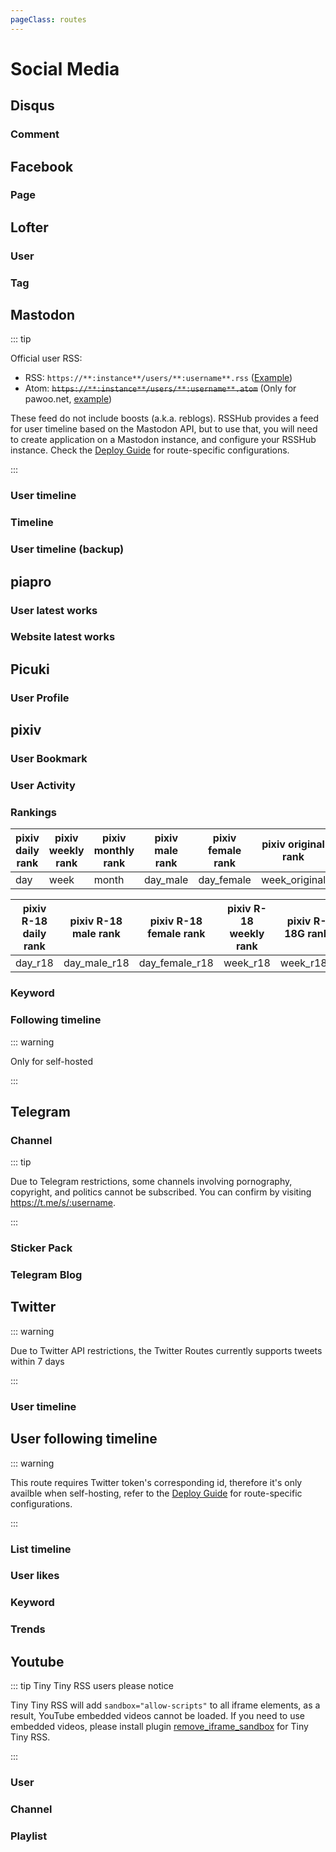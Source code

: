 ```yaml
---
pageClass: routes
---
```


# Social Media

## Disqus

### Comment

<RouteEn path="/disqus/posts/:forum" example="/disqus/posts/diygod-me" :paramsDesc="['forum, disqus name of the target website']" />

## Facebook

### Page

<RouteEn author="maple3142" example="/facebook/page/SonetPCR" path="/facebook/page/:id" :paramsDesc="['page id']" anticrawler="1"/>

## Lofter

### User

<RouteEn author="hoilc" example="/lofter/user/tingtingtingtingzhi" path="/lofter/user/:name" :paramsDesc="['Lofter user name, in the URL']"/>

### Tag

<RouteEn author="hoilc" example="/lofter/tag/名侦探柯南/date" path="/lofter/tag/:name/:type?" :paramsDesc="['tag name', 'ranking type, default to new, can be new date week month total']"/>

## Mastodon

::: tip

Official user RSS: 
 - RSS: `https://**:instance**/users/**:username**.rss` ([Example](https://pawoo.net/users/pawoo_support.rss))
 - Atom: ~~`https://**:instance**/users/**:username**.atom`~~ (Only for pawoo.net, [example](https://pawoo.net/users/pawoo_support.atom))

These feed do not include boosts (a.k.a. reblogs). RSSHub provides a feed for user timeline based on the Mastodon API, but to use that, you will need to create application on a Mastodon instance, and configure your RSSHub instance. Check the [Deploy Guide](/en/install/#route-specific-configurations) for route-specific configurations.

:::

### User timeline

<RouteEn author="notofoe" example="/mastodon/acct/CatWhitney@mastodon.social" path="/mastodon/acct/:acct/:only_media?" :paramsDesc="['Webfinger account URI', 'whether only display media content, default to false, any value to true']"/>

### Timeline

<RouteEn author="hoilc" example="/mastodon/timeline/pawoo.net/true" path="/mastodon/timeline/:site/:only_media?" :paramsDesc="['instance address, only domain, no `http://` or `https://` protocol header', 'whether only display media content, default to false, any value to true']"/>

### User timeline (backup)

<RouteEn author="notofoe" example="/mastodon/account_id/mastodon.social/23634/statuses/only_media" path="/mastodon/account/:site/:account_id/statuses/:only_media?" :paramsDesc="['instance address, only domain, no `http://` or `https://` protocol header', 'account id. login your instance, then search for the user profile; the account id is in the url', 'whether only display media content, default to false, any value to true']"/>


## piapro

### User latest works

<RouteEn author="hoilc" example="/piapro/user/shine_longer" path="/piapro/user/:pid" :paramsDesc="['User ID, can be found in url']"/>

### Website latest works

<RouteEn author="hoilc" example="/piapro/public/music/miku/2" path="/piapro/public/:type/:tag?/:category?" :paramsDesc="['work type, can be `music`,`illust`,`text`','`tag` parameter in url','category ID, `categoryId` parameter in url']"/>

## Picuki

### User Profile

<Route author="hoilc" example="/picuki/profile/stefaniejoosten" path="/picuki/profile/:id" :paramsDesc="['Instagram id']" />

## pixiv

### User Bookmark

<RouteEn author="EYHN" path="/pixiv/user/bookmarks/:id" example="/pixiv/user/bookmarks/15288095" :paramsDesc="['user id, available in user\'s homepage URL']" radar="1" />

### User Activity

<RouteEn author="EYHN" path="/pixiv/user/:id" example="/pixiv/user/15288095" :paramsDesc="['user id, available in user\'s homepage URL']" radar="1" />

### Rankings

<RouteEn author="EYHN" path="/pixiv/ranking/:mode/:date?" example="/pixiv/ranking/week" :paramsDesc="['rank type', 'format: `2018-4-25`']" radar="1" >

| pixiv daily rank | pixiv weekly rank | pixiv monthly rank | pixiv male rank | pixiv female rank | pixiv original rank | pixiv rookie user rank |
| ---------------- | ----------------- | ------------------ | --------------- | ----------------- | ------------------- | ---------------------- |
| day              | week              | month              | day_male        | day_female        | week_original       | week_rookie            |

| pixiv R-18 daily rank | pixiv R-18 male rank | pixiv R-18 female rank | pixiv R-18 weekly rank | pixiv R-18G rank |
| --------------------- | -------------------- | ---------------------- | ---------------------- | ---------------- |
| day_r18               | day_male_r18         | day_female_r18         | week_r18               | week_r18g        |

</RouteEn>

### Keyword

<RouteEn author="DIYgod" example="/pixiv/search/麻衣/popular/2" path="/pixiv/search/:keyword/:order?/:r18?" :paramsDesc="['keyword', 'rank mode, empty or other for time order, popular for popular order', 'filte R18 content, 0 to no filter, 1 to only not R18, 2 to only R18, default to 0']" radar="1"/>

### Following timeline

<RouteEn author="ClarkeCheng" example="/pixiv/user/illustfollows" path="/pixiv/user/illustfollows" radar="1"/>
::: warning

Only for self-hosted

:::
</RouteEn>

## Telegram

### Channel

<RouteEn path="/telegram/channel/:username/:searchQuery?" example="/telegram/channel/awesomeDIYgod/%23DIYgod的豆瓣动态" :paramsDesc="['channel name', 'search query; replace `#` by `%23` for tag searching']" radar="1">

::: tip

Due to Telegram restrictions, some channels involving pornography, copyright, and politics cannot be subscribed. You can confirm by visiting https://t.me/s/:username.

:::

</RouteEn>

### Sticker Pack

<RouteEn author="DIYgod" example="/telegram/stickerpack/DIYgod" path="/telegram/stickerpack/:name" :paramsDesc="['Sticker Pack name, available in the sharing URL']"/>

### Telegram Blog

<RouteEn author="fengkx" example="/telegram/blog" path="/telegram/blog" />

## Twitter

::: warning

Due to Twitter API restrictions, the Twitter Routes currently supports tweets within 7 days

:::

### User timeline

<RouteEn path="/twitter/user/:id/:type?" example="/twitter/user/DIYgod" :paramsDesc="['user id', 'Extra options `exclude_replies` exclude replies,`exclude_rts` exclude retweets,`exclude_rts_replies` exclude replies and retweets, for default include all.']" radar="1" />

## User following timeline

<RouteEn author="DIYgod" example="/twitter/followings/DIYgod" path="/twitter/followings/:id" :paramsDesc="['user id']" radar="1">

::: warning

This route requires Twitter token's corresponding id, therefore it's only availble when self-hosting, refer to the [Deploy Guide](/en/install/#route-specific-configurations) for route-specific configurations.

:::

</RouteEn>

### List timeline

<RouteEn author="xyqfer" example="/twitter/list/ladyleet/javascript" path="/twitter/list/:id/:name" :paramsDesc="['user name', 'list name']" radar="1"/>

### User likes

<RouteEn author="xyqfer" example="/twitter/likes/DIYgod" path="/twitter/likes/:id" :paramsDesc="['user name']" radar="1"/>

### Keyword

<RouteEn author="DIYgod" example="/twitter/keyword/RSSHub" path="/twitter/keyword/:keyword" :paramsDesc="['keyword']" radar="1"/>

### Trends

<RouteEn author="sakamossan" example="/twitter/trends/23424856" path="/twitter/trends/:woeid?" :paramsDesc="['Yahoo! Where On Earth ID. default to woeid=1 (World Wide)']" radar="1"/>

## Youtube

::: tip Tiny Tiny RSS users please notice

Tiny Tiny RSS will add `sandbox="allow-scripts"` to all iframe elements, as a result, YouTube embedded videos cannot be loaded. If you need to use embedded videos, please install plugin [remove_iframe_sandbox](https://github.com/DIYgod/ttrss-plugin-remove-iframe-sandbox) for Tiny Tiny RSS.

:::

### User

<RouteEn path="/youtube/user/:username/:embed?" example="/youtube/user/JFlaMusic" :paramsDesc="['YouTuber id', 'Default to embed the video, set to any value to disable embedding']" radar="1" />

### Channel

<RouteEn path="/youtube/channel/:id/:embed?" example="/youtube/channel/UCDwDMPOZfxVV0x_dz0eQ8KQ" :paramsDesc="['YouTube channel id', 'Default to embed the video, set to any value to disable embedding']" radar="1" />

### Playlist

<RouteEn path="/youtube/playlist/:id/:embed?" example="/youtube/playlist/PLqQ1RwlxOgeLTJ1f3fNMSwhjVgaWKo_9Z" :paramsDesc="['YouTube playlist id', 'Default to embed the video, set to any value to disable embedding']" radar="1" />
